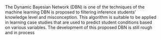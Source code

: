 The Dynamic Bayesian Network (DBN) is one of the techniques of the machine learning
DBN is proposed to filtering inference students' knowledge level and misconception. This algorithm is suitable to be applied in learning case studies that are used to predict student conditions based on various variables. The development of this proposed DBN is still rough and in process
